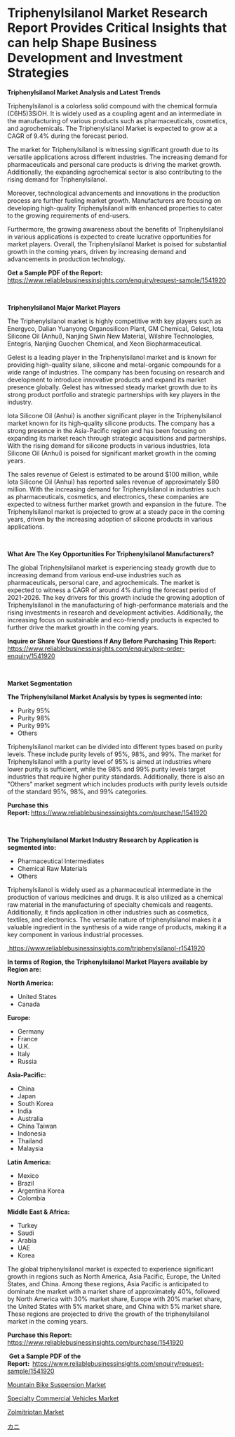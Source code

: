 <p><h1>Triphenylsilanol Market Research Report Provides Critical Insights that can help Shape Business Development and Investment Strategies</h1></p><p><strong>Triphenylsilanol Market Analysis and Latest Trends</strong></p>
<p><p>Triphenylsilanol is a colorless solid compound with the chemical formula (C6H5)3SiOH. It is widely used as a coupling agent and an intermediate in the manufacturing of various products such as pharmaceuticals, cosmetics, and agrochemicals. The Triphenylsilanol Market is expected to grow at a CAGR of 9.4% during the forecast period. </p><p>The market for Triphenylsilanol is witnessing significant growth due to its versatile applications across different industries. The increasing demand for pharmaceuticals and personal care products is driving the market growth. Additionally, the expanding agrochemical sector is also contributing to the rising demand for Triphenylsilanol.</p><p>Moreover, technological advancements and innovations in the production process are further fueling market growth. Manufacturers are focusing on developing high-quality Triphenylsilanol with enhanced properties to cater to the growing requirements of end-users.</p><p>Furthermore, the growing awareness about the benefits of Triphenylsilanol in various applications is expected to create lucrative opportunities for market players. Overall, the Triphenylsilanol Market is poised for substantial growth in the coming years, driven by increasing demand and advancements in production technology.</p></p>
<p><strong>Get a Sample PDF of the Report:&nbsp;</strong> <a href="https://www.reliablebusinessinsights.com/enquiry/request-sample/1541920">https://www.reliablebusinessinsights.com/enquiry/request-sample/1541920</a></p>
<p>&nbsp;</p>
<p><strong>Triphenylsilanol Major Market Players</strong></p>
<p><p>The Triphenylsilanol market is highly competitive with key players such as Energyco, Dalian Yuanyong Organosilicon Plant, GM Chemical, Gelest, Iota Silicone Oil (Anhui), Nanjing Siwin New Material, Wilshire Technologies, Entegris, Nanjing Guochen Chemical, and Xeon Biopharmaceutical.</p><p>Gelest is a leading player in the Triphenylsilanol market and is known for providing high-quality silane, silicone and metal-organic compounds for a wide range of industries. The company has been focusing on research and development to introduce innovative products and expand its market presence globally. Gelest has witnessed steady market growth due to its strong product portfolio and strategic partnerships with key players in the industry.</p><p>Iota Silicone Oil (Anhui) is another significant player in the Triphenylsilanol market known for its high-quality silicone products. The company has a strong presence in the Asia-Pacific region and has been focusing on expanding its market reach through strategic acquisitions and partnerships. With the rising demand for silicone products in various industries, Iota Silicone Oil (Anhui) is poised for significant market growth in the coming years.</p><p>The sales revenue of Gelest is estimated to be around $100 million, while Iota Silicone Oil (Anhui) has reported sales revenue of approximately $80 million. With the increasing demand for Triphenylsilanol in industries such as pharmaceuticals, cosmetics, and electronics, these companies are expected to witness further market growth and expansion in the future. The Triphenylsilanol market is projected to grow at a steady pace in the coming years, driven by the increasing adoption of silicone products in various applications.</p></p>
<p>&nbsp;</p>
<p><strong>What Are The Key Opportunities For Triphenylsilanol Manufacturers?</strong></p>
<p><p>The global Triphenylsilanol market is experiencing steady growth due to increasing demand from various end-use industries such as pharmaceuticals, personal care, and agrochemicals. The market is expected to witness a CAGR of around 4% during the forecast period of 2021-2026. The key drivers for this growth include the growing adoption of Triphenylsilanol in the manufacturing of high-performance materials and the rising investments in research and development activities. Additionally, the increasing focus on sustainable and eco-friendly products is expected to further drive the market growth in the coming years.</p></p>
<p><strong>Inquire or Share Your Questions If Any Before Purchasing This Report:</strong> <a href="https://www.reliablebusinessinsights.com/enquiry/pre-order-enquiry/1541920">https://www.reliablebusinessinsights.com/enquiry/pre-order-enquiry/1541920</a></p>
<p>&nbsp;</p>
<p><strong>Market Segmentation</strong></p>
<p><strong>The Triphenylsilanol Market Analysis by types is segmented into:</strong></p>
<p><ul><li>Purity 95%</li><li>Purity 98%</li><li>Purity 99%</li><li>Others</li></ul></p>
<p><p>Triphenylsilanol market can be divided into different types based on purity levels. These include purity levels of 95%, 98%, and 99%. The market for Triphenylsilanol with a purity level of 95% is aimed at industries where lower purity is sufficient, while the 98% and 99% purity levels target industries that require higher purity standards. Additionally, there is also an "Others" market segment which includes products with purity levels outside of the standard 95%, 98%, and 99% categories.</p></p>
<p><strong>Purchase this Report:&nbsp;</strong><a href="https://www.reliablebusinessinsights.com/purchase/1541920">https://www.reliablebusinessinsights.com/purchase/1541920</a></p>
<p>&nbsp;</p>
<p><strong>The Triphenylsilanol Market Industry Research by Application is segmented into:</strong></p>
<p><ul><li>Pharmaceutical Intermediates</li><li>Chemical Raw Materials</li><li>Others</li></ul></p>
<p><p>Triphenylsilanol is widely used as a pharmaceutical intermediate in the production of various medicines and drugs. It is also utilized as a chemical raw material in the manufacturing of specialty chemicals and reagents. Additionally, it finds application in other industries such as cosmetics, textiles, and electronics. The versatile nature of triphenylsilanol makes it a valuable ingredient in the synthesis of a wide range of products, making it a key component in various industrial processes.</p></p>
<p><a href="https://www.reliablebusinessinsights.com/triphenylsilanol-r1541920">&nbsp;https://www.reliablebusinessinsights.com/triphenylsilanol-r1541920</a></p>
<p><strong>In terms of Region, the Triphenylsilanol Market Players available by Region are:</strong></p>
<p>
    <p> <strong> North America: </strong>
        <ul>
            <li>United States</li>
            <li>Canada</li>
        </ul>
        </p> 
    <p> <strong> Europe: </strong>
        <ul>
            <li>Germany</li>
            <li>France</li>
            <li>U.K.</li>
            <li>Italy</li>
            <li>Russia</li>
        </ul>
        </p> 
    <p> <strong> Asia-Pacific: </strong>
        <ul>
            <li>China</li>
            <li>Japan</li>
            <li>South Korea</li>
            <li>India</li>
            <li>Australia</li>
            <li>China Taiwan</li>
            <li>Indonesia</li>
            <li>Thailand</li>
            <li>Malaysia</li>
        </ul>
        </p> 
    <p> <strong> Latin America: </strong>
        <ul>
            <li>Mexico</li>
            <li>Brazil</li>
            <li>Argentina Korea</li>
            <li>Colombia</li>
        </ul>
        </p> 
    <p> <strong> Middle East & Africa: </strong>
        <ul>
            <li>Turkey</li>
            <li>Saudi</li>
            <li>Arabia</li>
            <li>UAE</li>
            <li>Korea</li>
        </ul>
    </p>
    </p>
<p><p>The global triphenylsilanol market is expected to experience significant growth in regions such as North America, Asia Pacific, Europe, the United States, and China. Among these regions, Asia Pacific is anticipated to dominate the market with a market share of approximately 40%, followed by North America with 30% market share, Europe with 20% market share, the United States with 5% market share, and China with 5% market share. These regions are projected to drive the growth of the triphenylsilanol market in the coming years.</p></p>
<p><strong>Purchase this Report: </strong><a href="https://www.reliablebusinessinsights.com/purchase/1541920">https://www.reliablebusinessinsights.com/purchase/1541920</a></p>
<p>&nbsp;<strong>Get a Sample PDF of the Report:&nbsp;&nbsp;</strong><a href="https://www.reliablebusinessinsights.com/enquiry/request-sample/1541920">https://www.reliablebusinessinsights.com/enquiry/request-sample/1541920</a></p>
<p><strong></strong></p>
<p><p><a href="https://medium.com/@babymorar/mountain-bike-suspension-market-forecast-global-market-trends-and-analysis-from-2024-to-2031-3a6c04817ef2">Mountain Bike Suspension Market</a></p><p><a href="https://medium.com/@felipestehr/specialty-commercial-vehicles-market-analysis-report-global-insights-by-region-type-concrete-86d023f01989">Specialty Commercial Vehicles Market</a></p><p><a href="https://issuu.com/reportprime-2/docs/zolmitriptan-market-size-2030.pptx">Zolmitriptan Market</a></p><p><a href="https://github.com/pepo3k/Market-Research-Report-List-2/blob/main/94054793413.md">カニ</a></p></p>